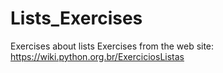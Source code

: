 # Lists_Exercises
Exercises about lists
Exercises from the web site: https://wiki.python.org.br/ExerciciosListas
